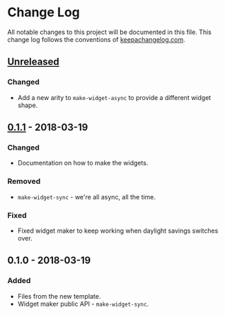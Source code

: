 # Change Log
All notable changes to this project will be documented in this file. This change log follows the conventions of [keepachangelog.com](http://keepachangelog.com/).

## [Unreleased]
### Changed
- Add a new arity to `make-widget-async` to provide a different widget shape.

## [0.1.1] - 2018-03-19
### Changed
- Documentation on how to make the widgets.

### Removed
- `make-widget-sync` - we're all async, all the time.

### Fixed
- Fixed widget maker to keep working when daylight savings switches over.

## 0.1.0 - 2018-03-19
### Added
- Files from the new template.
- Widget maker public API - `make-widget-sync`.

[Unreleased]: https://github.com/your-name/tfhelloworld/compare/0.1.1...HEAD
[0.1.1]: https://github.com/your-name/tfhelloworld/compare/0.1.0...0.1.1
